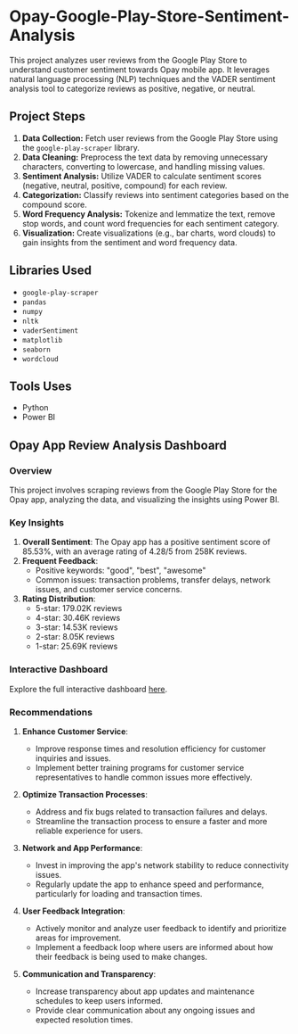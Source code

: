 # Opay-Google-Play-Store-Sentiment-Analysis



This project analyzes user reviews from the Google Play Store to understand customer sentiment towards Opay mobile app. It leverages natural language processing (NLP) techniques and the VADER sentiment analysis tool to categorize reviews as positive, negative, or neutral.

## Project Steps

1. **Data Collection:** Fetch user reviews from the Google Play Store using the `google-play-scraper` library.
2. **Data Cleaning:** Preprocess the text data by removing unnecessary characters, converting to lowercase, and handling missing values.
3. **Sentiment Analysis:** Utilize VADER to calculate sentiment scores (negative, neutral, positive, compound) for each review.
4. **Categorization:** Classify reviews into sentiment categories based on the compound score.
5. **Word Frequency Analysis:** Tokenize and lemmatize the text, remove stop words, and count word frequencies for each sentiment category.
6. **Visualization:** Create visualizations (e.g., bar charts, word clouds) to gain insights from the sentiment and word frequency data.

## Libraries Used

- `google-play-scraper`
- `pandas`
- `numpy`
- `nltk`
- `vaderSentiment`
- `matplotlib`
- `seaborn`
- `wordcloud`
## Tools Uses
- Python
- Power BI

## Opay App Review Analysis Dashboard

### Overview
This project involves scraping reviews from the Google Play Store for the Opay app, analyzing the data, and visualizing the insights using Power BI.

### Key Insights
1. **Overall Sentiment**: The Opay app has a positive sentiment score of 85.53%, with an average rating of 4.28/5 from 258K reviews.
2. **Frequent Feedback**:
   - Positive keywords: "good", "best", "awesome"
   - Common issues: transaction problems, transfer delays, network issues, and customer service concerns.
3. **Rating Distribution**:
   - 5-star: 179.02K reviews
   - 4-star: 30.46K reviews
   - 3-star: 14.53K reviews
   - 2-star: 8.05K reviews
   - 1-star: 25.69K reviews

### Interactive Dashboard
Explore the full interactive dashboard [here](https://app.powerbi.com/view?r=eyJrIjoiYzNjZGNiMmUtODM5ZC00ZDE0LTgxYjAtYzQzYTJlZDBkOTIwIiwidCI6IjFiYTIwODY1LWY3ZWYtNGM0Mi1hOTNjLTlhNGFjZGI0YzM2ZSJ9&pageName=ReportSection).

### Recommendations

1. **Enhance Customer Service**:
   - Improve response times and resolution efficiency for customer inquiries and issues.
   - Implement better training programs for customer service representatives to handle common issues more effectively.

2. **Optimize Transaction Processes**:
   - Address and fix bugs related to transaction failures and delays.
   - Streamline the transaction process to ensure a faster and more reliable experience for users.

3. **Network and App Performance**:
   - Invest in improving the app's network stability to reduce connectivity issues.
   - Regularly update the app to enhance speed and performance, particularly for loading and transaction times.

4. **User Feedback Integration**:
   - Actively monitor and analyze user feedback to identify and prioritize areas for improvement.
   - Implement a feedback loop where users are informed about how their feedback is being used to make changes.

5. **Communication and Transparency**:
   - Increase transparency about app updates and maintenance schedules to keep users informed.
   - Provide clear communication about any ongoing issues and expected resolution times.
